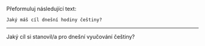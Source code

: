 Přeformuluj následující text:

```
Jaký máš cíl dnešní hodiny češtiny?
```

---

<!-- chatcmpl-748xiTrcmTABVw9YsxidffmQSrdK3 -->

Jaký cíl si stanovil/a pro dnešní vyučování češtiny?
